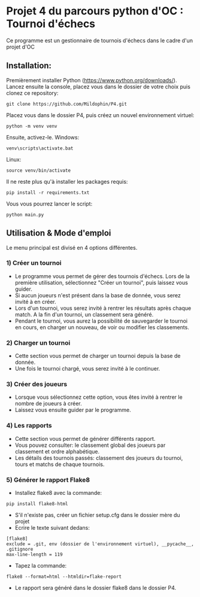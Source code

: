 # Projet 4 du parcours python d'OC : Tournoi d'échecs
Ce programme est un gestionnaire de tournois d'échecs dans le cadre d'un projet d'OC
## Installation:
Premièrement installer Python (https://www.python.org/downloads/).
Lancez ensuite la console, placez vous dans le dossier de votre choix puis clonez ce repository:
```
git clone https://github.com/Mildophin/P4.git
```
Placez vous dans le dossier P4, puis créez un nouvel environnement virtuel:
```
python -m venv venv
```
Ensuite, activez-le.
Windows:
```
venv\scripts\activate.bat
```
Linux:
```
source venv/bin/activate
```
Il ne reste plus qu'à installer les packages requis:
```
pip install -r requirements.txt
```
Vous vous pourrez lancer le script:
```
python main.py
```

## Utilisation & Mode d'emploi
Le menu principal est divisé en 4 options différentes.
### 1) Créer un tournoi
- Le programme vous permet de gérer des tournois d'échecs. Lors de la première utilisation, sélectionnez "Créer un tournoi", puis laissez vous guider.
- Si aucun joueurs n'est présent dans la base de donnée, vous serez invité à en créer.
- Lors d'un tournoi, vous serez invité à rentrer les résultats après chaque match. A la fin d'un tournoi, un classement sera généré.
- Pendant le tournoi, vous aurez la possibilité de sauvegarder le tournoi en cours, en charger un nouveau, de voir ou modifier les classements.
### 2) Charger un tournoi
- Cette section vous permet de charger un tournoi depuis la base de donnée.
- Une fois le tournoi chargé, vous serez invité à le continuer.
### 3) Créer des joueurs
- Lorsque vous sélectionnez cette option, vous êtes invité à rentrer le nombre de joueurs à créer.
- Laissez vous ensuite guider par le programme.
### 4) Les rapports
- Cette section vous permet de générer différents rapport.
- Vous pouvez consulter: le classement global des joueurs par classement et ordre alphabétique.
- Les détails des tournois passés: classement des joueurs du tournoi, tours et matchs de chaque tournois.
### 5) Générer le rapport Flake8
- Installez flake8 avec la commande: 
```
pip install flake8-html
```
- S'il n'existe pas, créer un fichier setup.cfg dans le dossier mère du projet
- Ecrire le texte suivant dedans:
```
[flake8]
exclude = .git, env (dossier de l'environnement virtuel), __pycache__, .gitignore
max-line-length = 119
```
- Tapez la commande:
```
flake8 --format=html --htmldir=flake-report
```
- Le rapport sera généré dans le dossier flake8 dans le dossier P4.
